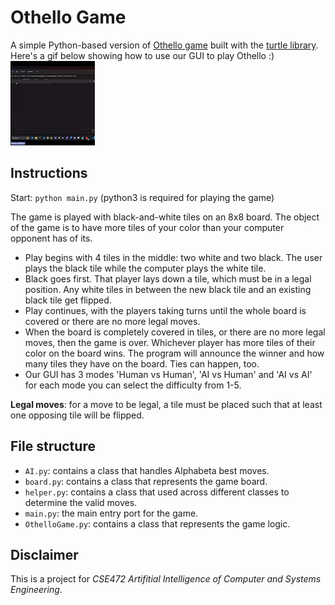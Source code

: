# Othello Game

A simple Python-based version of [Othello game](https://en.wikipedia.org/wiki/Reversi) built with the [turtle library](https://docs.python.org/3.7/library/turtle.html).
Here's a gif below showing how to use our GUI to play Othello :)
![](AI_Project_AdobeExpress.gif)


## Instructions

Start: `python main.py` (python3 is required for playing the game)

The game is played with black-and-white tiles on an 8x8 board. The object of the game is to have more tiles of your color than your computer opponent has of its. 

- Play begins with 4 tiles in the middle: two white and two black. The user plays the black tile while the computer plays the white tile.
- Black goes first. That player lays down a tile, which must be in a legal position. Any white tiles in between the new black tile and an existing black tile get flipped.
- Play continues, with the players taking turns until the whole board is covered or there are no more legal moves.
- When the board is completely covered in tiles, or there are no more legal moves, then the game is over. Whichever player has more tiles of their color on the board wins. The program will announce the winner and how many tiles they have on the board. Ties can happen, too.
- Our GUI has 3 modes 'Human vs Human', 'AI vs Human' and 'AI vs AI' for each mode you can select the difficulty from 1-5.  


**Legal moves**: for a move to be legal, a tile must be placed such that at least one opposing tile will be flipped.

## File structure

- `AI.py`: contains a class that handles Alphabeta best moves.
- `board.py`: contains a class that represents the game board.
- `helper.py`: contains a class that used across different classes to determine the valid moves.
- `main.py`: the main entry port for the game.
- `OthelloGame.py`: contains a class that represents the game logic.

## Disclaimer

This is a project for *CSE472 Artifitial Intelligence of Computer and Systems Engineering*.
